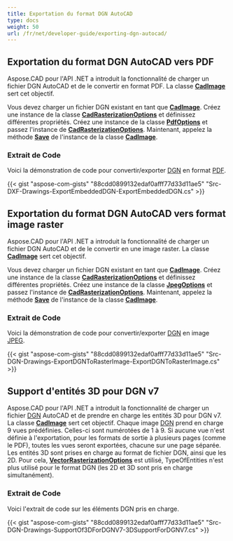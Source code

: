 ```yaml
---
title: Exportation du format DGN AutoCAD
type: docs
weight: 50
url: /fr/net/developer-guide/exporting-dgn-autocad/
---
```


## **Exportation du format DGN AutoCAD vers PDF**

Aspose.CAD pour l'API .NET a introduit la fonctionnalité de charger un fichier DGN AutoCAD et de le convertir en format PDF. La classe [**CadImage**](https://reference.aspose.com/cad/net/aspose.cad.fileformats.cad/cadimage) sert cet objectif.

Vous devez charger un fichier DGN existant en tant que [**CadImage**](https://reference.aspose.com/cad/net/aspose.cad.fileformats.cad/cadimage). Créez une instance de la classe [**CadRasterizationOptions**](https://reference.aspose.com/cad/net/aspose.cad.imageoptions/cadrasterizationoptions) et définissez différentes propriétés. Créez une instance de la classe [**PdfOptions**](https://reference.aspose.com/cad/net/aspose.cad.imageoptions/pdfoptions) et passez l'instance de [**CadRasterizationOptions**](https://reference.aspose.com/cad/net/aspose.cad.imageoptions/cadrasterizationoptions). Maintenant, appelez la méthode [**Save**](https://reference.aspose.com/cad/net/aspose.cad/image/methods/save/index) de l'instance de la classe [**CadImage**](https://reference.aspose.com/cad/net/aspose.cad.fileformats.cad/cadimage).

### Extrait de Code

Voici la démonstration de code pour convertir/exporter [DGN](https://docs.fileformat.com/cad/dgn/) en format [PDF](https://docs.fileformat.com/pdf/).

{{< gist "aspose-com-gists" "88cdd0899132edaf0afff77d33d11ae5" "Src-DXF-Drawings-ExportEmbeddedDGN-ExportEmbeddedDGN.cs" >}}

## **Exportation du format DGN AutoCAD vers format image raster**

Aspose.CAD pour l'API .NET a introduit la fonctionnalité de charger un fichier DGN AutoCAD et de le convertir en une image raster. La classe [**CadImage**](https://reference.aspose.com/cad/net/aspose.cad.fileformats.cad/cadimage) sert cet objectif.

Vous devez charger un fichier DGN existant en tant que [**CadImage**](https://reference.aspose.com/cad/net/aspose.cad.fileformats.cad/cadimage). Créez une instance de la classe [**CadRasterizationOptions**](https://reference.aspose.com/cad/net/aspose.cad.imageoptions/cadrasterizationoptions) et définissez différentes propriétés. Créez une instance de la classe [**JpegOptions**](https://reference.aspose.com/cad/net/aspose.cad.imageoptions/jpegoptions) et passez l'instance de [**CadRasterizationOptions**](https://reference.aspose.com/cad/net/aspose.cad.imageoptions/cadrasterizationoptions). Maintenant, appelez la méthode [**Save**](https://reference.aspose.com/cad/net/aspose.cad/image/methods/save/index) de l'instance de la classe [**CadImage**](https://reference.aspose.com/cad/net/aspose.cad.fileformats.cad/cadimage).

### Extrait de Code

Voici la démonstration de code pour convertir/exporter [DGN](https://docs.fileformat.com/cad/dgn/) en image [JPEG](https://docs.fileformat.com/image/jpeg/).

{{< gist "aspose-com-gists" "88cdd0899132edaf0afff77d33d11ae5" "Src-DGN-Drawings-ExportDGNToRasterImage-ExportDGNToRasterImage.cs" >}}

## **Support d'entités 3D pour DGN v7**

Aspose.CAD pour l'API .NET a introduit la fonctionnalité de charger un fichier [DGN](https://docs.fileformat.com/cad/dgn/) AutoCAD et de prendre en charge les entités 3D pour DGN v7. La classe [**CadImage**](https://reference.aspose.com/cad/net/aspose.cad.fileformats.cad/cadimage) sert cet objectif. Chaque image [DGN](https://docs.fileformat.com/cad/dgn/) prend en charge 9 vues prédéfinies. Celles-ci sont numérotées de 1 à 9. Si aucune vue n'est définie à l'exportation, pour les formats de sortie à plusieurs pages (comme le PDF), toutes les vues seront exportées, chacune sur une page séparée. Les entités 3D sont prises en charge au format de fichier DGN, ainsi que les 2D. Pour cela, [**VectorRasterizationOptions**](https://reference.aspose.com/cad/net/aspose.cad.imageoptions/vectorrasterizationoptions) est utilisé, TypeOfEntities n'est plus utilisé pour le format DGN (les 2D et 3D sont pris en charge simultanément).

### Extrait de Code

Voici l'extrait de code sur les éléments DGN pris en charge.

{{< gist "aspose-com-gists" "88cdd0899132edaf0afff77d33d11ae5" "Src-DGN-Drawings-SupportOf3DForDGNV7-3DSupportForDGNV7.cs" >}}
